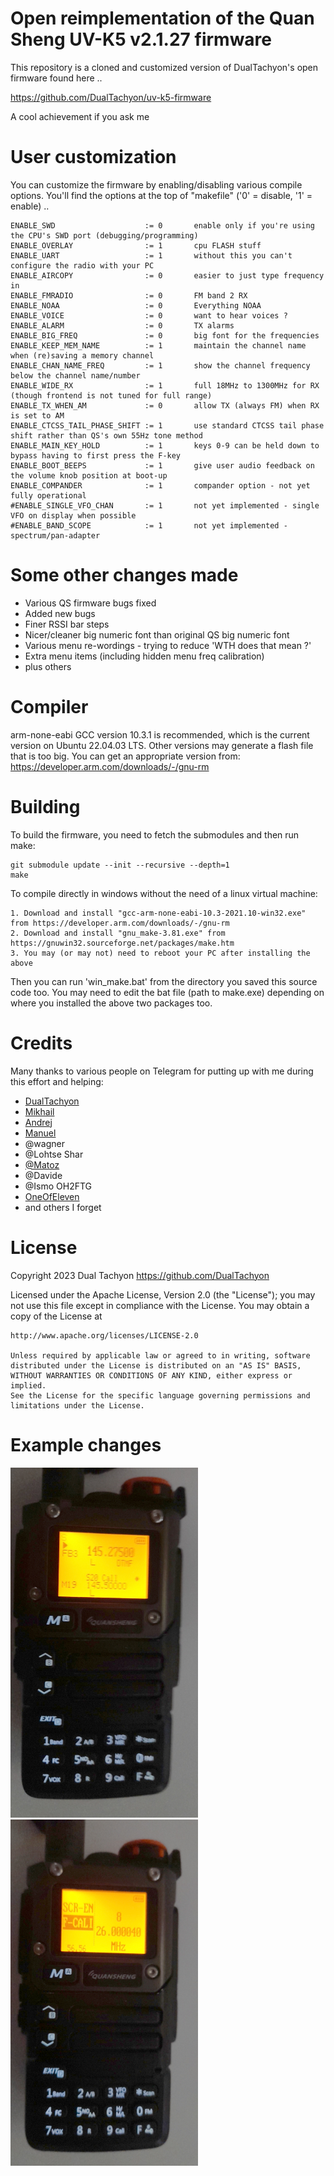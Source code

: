 # Open reimplementation of the Quan Sheng UV-K5 v2.1.27 firmware

This repository is a cloned and customized version of DualTachyon's open firmware found here ..

https://github.com/DualTachyon/uv-k5-firmware

A cool achievement if you ask me

# User customization

You can customize the firmware by enabling/disabling various compile options.
You'll find the options at the top of "makefile" ('0' = disable, '1' = enable) ..

```
ENABLE_SWD                    := 0       enable only if you're using the CPU's SWD port (debugging/programming)
ENABLE_OVERLAY                := 1       cpu FLASH stuff
ENABLE_UART                   := 1       without this you can't configure the radio with your PC
ENABLE_AIRCOPY                := 0       easier to just type frequency in
ENABLE_FMRADIO                := 0       FM band 2 RX
ENABLE_NOAA                   := 0       Everything NOAA
ENABLE_VOICE                  := 0       want to hear voices ?
ENABLE_ALARM                  := 0       TX alarms
ENABLE_BIG_FREQ               := 0       big font for the frequencies
ENABLE_KEEP_MEM_NAME          := 1       maintain the channel name when (re)saving a memory channel
ENABLE_CHAN_NAME_FREQ         := 1       show the channel frequency below the channel name/number
ENABLE_WIDE_RX                := 1       full 18MHz to 1300MHz for RX (though frontend is not tuned for full range)
ENABLE_TX_WHEN_AM             := 0       allow TX (always FM) when RX is set to AM
ENABLE_CTCSS_TAIL_PHASE_SHIFT := 1       use standard CTCSS tail phase shift rather than QS's own 55Hz tone method 
ENABLE_MAIN_KEY_HOLD          := 1       keys 0-9 can be held down to bypass having to first press the F-key
ENABLE_BOOT_BEEPS             := 1       give user audio feedback on the volume knob position at boot-up
ENABLE_COMPANDER              := 1       compander option - not yet fully operational
#ENABLE_SINGLE_VFO_CHAN       := 1       not yet implemented - single VFO on display when possible
#ENABLE_BAND_SCOPE            := 1       not yet implemented - spectrum/pan-adapter
```

# Some other changes made

* Various QS firmware bugs fixed
* Added new bugs
* Finer RSSI bar steps
* Nicer/cleaner big numeric font than original QS big numeric font
* Various menu re-wordings - trying to reduce 'WTH does that mean ?'
* Extra menu items (including hidden menu freq calibration)
* plus others

# Compiler

arm-none-eabi GCC version 10.3.1 is recommended, which is the current version on Ubuntu 22.04.03 LTS.
Other versions may generate a flash file that is too big.
You can get an appropriate version from: https://developer.arm.com/downloads/-/gnu-rm

# Building

To build the firmware, you need to fetch the submodules and then run make:
```
git submodule update --init --recursive --depth=1
make
```

To compile directly in windows without the need of a linux virtual machine:

```
1. Download and install "gcc-arm-none-eabi-10.3-2021.10-win32.exe" from https://developer.arm.com/downloads/-/gnu-rm
2. Download and install "gnu_make-3.81.exe" from https://gnuwin32.sourceforge.net/packages/make.htm
3. You may (or may not) need to reboot your PC after installing the above
```

Then you can run 'win_make.bat' from the directory you saved this source code too.
You may need to edit the bat file (path to make.exe) depending on where you installed the above two packages too.

# Credits

Many thanks to various people on Telegram for putting up with me during this effort and helping:

* [DualTachyon](https://github.com/DualTachyon)
* [Mikhail](https://github.com/fagci)
* [Andrej](https://github.com/Tunas1337)
* [Manuel](https://github.com/manujedi)
* @wagner
* @Lohtse Shar
* [@Matoz](https://github.com/spm81)
* @Davide
* @Ismo OH2FTG
* [OneOfEleven](https://github.com/OneOfEleven)
* and others I forget

# License

Copyright 2023 Dual Tachyon
https://github.com/DualTachyon

Licensed under the Apache License, Version 2.0 (the "License");
you may not use this file except in compliance with the License.
You may obtain a copy of the License at

    http://www.apache.org/licenses/LICENSE-2.0

    Unless required by applicable law or agreed to in writing, software
    distributed under the License is distributed on an "AS IS" BASIS,
    WITHOUT WARRANTIES OR CONDITIONS OF ANY KIND, either express or implied.
    See the License for the specific language governing permissions and
    limitations under the License.

# Example changes

<p float="left">
  <img src="/chan_freq_option.png" width="300" />
  <img src="/F-CALI_menu.png" width="300" /> 
</p>
